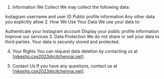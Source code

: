 1. Information We Collect
We may collect the following data:

Instagram username and user ID
Public profile information
Any other data you explicitly allow
2. How We Use Your Data
We use your data to:

Authenticate your Instagram account
Display your public profile information
Improve our services
3. Data Protection
We do not share or sell your data to third parties. Your data is securely stored and protected.

4. Your Rights
You can request data deletion by contacting us at [nikeshp.cse2023@citchennai.net].

5. Contact Us
If you have any questions, contact us at [nikeshp.cse2023@citchennai.net].
